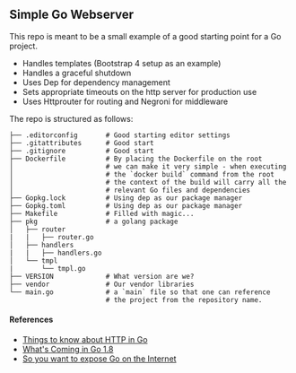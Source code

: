## Simple Go Webserver

This repo is meant to be a small example of a good starting point for a Go project.  

* Handles templates (Bootstrap 4 setup as an example)
* Handles a graceful shutdown
* Uses Dep for dependency management
* Sets appropriate timeouts on the http server for production use 
* Uses Httprouter for routing and Negroni for middleware

The repo is structured as follows:

```
├── .editorconfig       # Good starting editor settings
├── .gitattributes      # Good start
├── .gitignore          # Good start
├── Dockerfile          # By placing the Dockerfile on the root
│                       # we can make it very simple - when executing
│                       # the `docker build` command from the root
│                       # the context of the build will carry all the
│                       # relevant Go files and dependencies
├── Gopkg.lock          # Using dep as our package manager
├── Gopkg.toml          # Using dep as our package manager
├── Makefile            # Filled with magic...       
├── pkg                 # a golang package
│   ├── router
|	|	├── router.go
│   ├── handlers
|	|	├── handlers.go
│   └── tmpl
|		└── tmpl.go
├── VERSION             # What version are we?
├── vendor              # Our vendor libraries
└── main.go             # a `main` file so that one can reference 
                        # the project from the repository name.
```


#### References

* [Things to know about HTTP in Go](https://scene-si.org/2017/09/27/things-to-know-about-http-in-go/)
* [What's Coming in Go 1.8](https://tylerchr.blog/golang-18-whats-coming/)
* [So you want to expose Go on the Internet](https://blog.gopheracademy.com/advent-2016/exposing-go-on-the-internet/)
